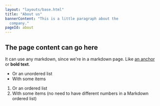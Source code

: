 ```yaml
---
layout: "layouts/base.html"
title: "About us"
bannerContent: "This is a little paragraph about the
  company."
pageId: about
---
```

## The page content can go here
It can use any markdown, since we're in a markdown page. Like [an anchor](https://packtpub.com) or **bold text**.
* Or an unordered list
* With some items
1. Or an ordered list
1. With some items (no need to have different numbers in a
  Markdown ordered list)


  